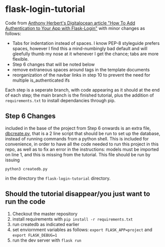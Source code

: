 # flask-login-tutorial
Code from [Anthony Herbert's Digitalocean article "How To Add Authentication to Your App with Flask-Login"](https://www.digitalocean.com/community/tutorials/how-to-add-authentication-to-your-app-with-flask-login) with minor changes as follows:

* Tabs for indentation instead of spaces. I know PEP-8 styleguide prefers spaces, however I find this a mind-numbingly bad default and will gleefully thumb my nose at it whenever I get the chance; tabs are more flexible.
* Step 6 changes that will be noted below
* remove extraneous spaces around <a> tags in the template documents
* reorganization of the navbar links in step 10 to prevent the need for multiple is_authenticated ifs

Each step is a seperate branch, with code appearing as it should at the end of each step; the main branch is the finished tutorial, plus the addition of `requirements.txt` to install dependancies through pip.

## Step 6 Changes

included in the base of the project from Step 6 onwards is an extra file, [dbcreate.py](https://github.com/adhesivecheese/flask-login-tutorial/blob/main/dbcreate.py), that is a 2 line script that should be run to set up the database, instead of running commands from a python shell. This is included for convenience, in order to have all the code needed to run this project in this repo, as well as to fix an error in the instructions: models must be imported on line 1, and this is missing from the tutorial. This file should be run by issuing

    python3 createdb.py
    
in the directory the `flask-login-tutorial` directory.

## Should the tutorial disappear/you just want to run the code
1. Checkout the master repository
2. install requirements with `pip install -r requirements.txt`
3. run createdb as indicated earlier
4. set enviornment variables as follows: `export FLASK_APP=project` and `export FLASK_DEBUG=1`
5. run the dev server with `flask run`
